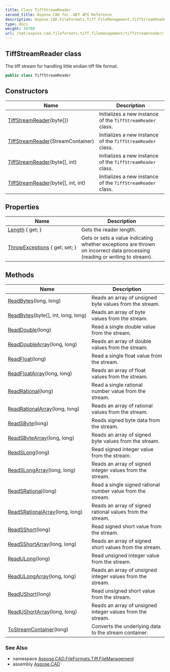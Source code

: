 ```yaml
---
title: Class TiffStreamReader
second_title: Aspose.CAD for .NET API Reference
description: Aspose.CAD.FileFormats.Tiff.FileManagement.TiffStreamReader class. The tiff stream for handling little endian tiff file format
type: docs
weight: 34780
url: /net/aspose.cad.fileformats.tiff.filemanagement/tiffstreamreader/
---
```

## TiffStreamReader class

The tiff stream for handling little endian tiff file format.

```csharp
public class TiffStreamReader
```

## Constructors

| Name | Description |
| --- | --- |
| [TiffStreamReader](tiffstreamreader/#constructor_1)(byte[]) | Initializes a new instance of the `TiffStreamReader` class. |
| [TiffStreamReader](tiffstreamreader/#constructor)(StreamContainer) | Initializes a new instance of the `TiffStreamReader` class. |
| [TiffStreamReader](tiffstreamreader/#constructor_2)(byte[], int) | Initializes a new instance of the `TiffStreamReader` class. |
| [TiffStreamReader](tiffstreamreader/#constructor_3)(byte[], int, int) | Initializes a new instance of the `TiffStreamReader` class. |

## Properties

| Name | Description |
| --- | --- |
| [Length](../../aspose.cad.fileformats.tiff.filemanagement/tiffstreamreader/length/) { get; } | Gets the reader length. |
| [ThrowExceptions](../../aspose.cad.fileformats.tiff.filemanagement/tiffstreamreader/throwexceptions/) { get; set; } | Gets or sets a value indicating whether exceptions are thrown on incorrect data processing (reading or writing to stream). |

## Methods

| Name | Description |
| --- | --- |
| [ReadBytes](../../aspose.cad.fileformats.tiff.filemanagement/tiffstreamreader/readbytes/#readbytes)(long, long) | Reads an array of unsigned byte values from the stream. |
| [ReadBytes](../../aspose.cad.fileformats.tiff.filemanagement/tiffstreamreader/readbytes/#readbytes_1)(byte[], int, long, long) | Reads an array of byte values from the stream. |
| [ReadDouble](../../aspose.cad.fileformats.tiff.filemanagement/tiffstreamreader/readdouble/)(long) | Read a single double value from the stream. |
| [ReadDoubleArray](../../aspose.cad.fileformats.tiff.filemanagement/tiffstreamreader/readdoublearray/)(long, long) | Reads an array of double values from the stream. |
| [ReadFloat](../../aspose.cad.fileformats.tiff.filemanagement/tiffstreamreader/readfloat/)(long) | Read a single float value from the stream. |
| [ReadFloatArray](../../aspose.cad.fileformats.tiff.filemanagement/tiffstreamreader/readfloatarray/)(long, long) | Reads an array of float values from the stream. |
| [ReadRational](../../aspose.cad.fileformats.tiff.filemanagement/tiffstreamreader/readrational/)(long) | Read a single rational number value from the stream. |
| [ReadRationalArray](../../aspose.cad.fileformats.tiff.filemanagement/tiffstreamreader/readrationalarray/)(long, long) | Reads an array of rational values from the stream. |
| [ReadSByte](../../aspose.cad.fileformats.tiff.filemanagement/tiffstreamreader/readsbyte/)(long) | Reads signed byte data from the stream. |
| [ReadSByteArray](../../aspose.cad.fileformats.tiff.filemanagement/tiffstreamreader/readsbytearray/)(long, long) | Reads an array of signed byte values from the stream. |
| [ReadSLong](../../aspose.cad.fileformats.tiff.filemanagement/tiffstreamreader/readslong/)(long) | Read signed integer value from the stream. |
| [ReadSLongArray](../../aspose.cad.fileformats.tiff.filemanagement/tiffstreamreader/readslongarray/)(long, long) | Reads an array of signed integer values from the stream. |
| [ReadSRational](../../aspose.cad.fileformats.tiff.filemanagement/tiffstreamreader/readsrational/)(long) | Read a single signed rational number value from the stream. |
| [ReadSRationalArray](../../aspose.cad.fileformats.tiff.filemanagement/tiffstreamreader/readsrationalarray/)(long, long) | Reads an array of signed rational values from the stream. |
| [ReadSShort](../../aspose.cad.fileformats.tiff.filemanagement/tiffstreamreader/readsshort/)(long) | Read signed short value from the stream. |
| [ReadSShortArray](../../aspose.cad.fileformats.tiff.filemanagement/tiffstreamreader/readsshortarray/)(long, long) | Reads an array of signed short values from the stream. |
| [ReadULong](../../aspose.cad.fileformats.tiff.filemanagement/tiffstreamreader/readulong/)(long) | Read unsigned integer value from the stream. |
| [ReadULongArray](../../aspose.cad.fileformats.tiff.filemanagement/tiffstreamreader/readulongarray/)(long, long) | Reads an array of unsigned integer values from the stream. |
| [ReadUShort](../../aspose.cad.fileformats.tiff.filemanagement/tiffstreamreader/readushort/)(long) | Read unsigned short value from the stream. |
| [ReadUShortArray](../../aspose.cad.fileformats.tiff.filemanagement/tiffstreamreader/readushortarray/)(long, long) | Reads an array of unsigned integer values from the stream. |
| [ToStreamContainer](../../aspose.cad.fileformats.tiff.filemanagement/tiffstreamreader/tostreamcontainer/)(long) | Converts the underlying data to the stream container. |

### See Also

* namespace [Aspose.CAD.FileFormats.Tiff.FileManagement](../../aspose.cad.fileformats.tiff.filemanagement/)
* assembly [Aspose.CAD](../../)


